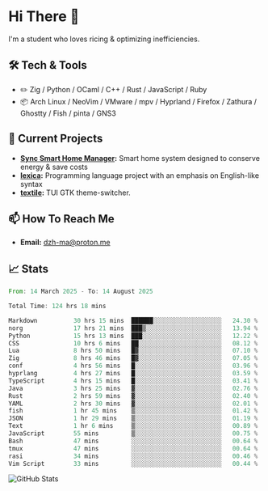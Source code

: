 # Hi There 👋
I'm a student who loves ricing & optimizing inefficiencies.
## 🛠️ Tech & Tools
- ✏️  Zig / Python / OCaml / C++ / Rust / JavaScript / Ruby
- 📦 Arch Linux / NeoVim / VMware / mpv / Hyprland / Firefox / Zathura / Ghostty / Fish / pinta / GNS3
## 🔭 Current Projects
- **[Sync Smart Home Manager](https://github.com/dzh-ma/sync):** Smart home system designed to conserve energy & save costs
- **[lexica](https://github.com/dzh-ma/lexica):** Programming language project with an emphasis on English-like syntax
- **[textile](https://github.com/dzh-ma/textile):** TUI GTK theme-switcher.
## 📫 How To Reach Me
- **Email:** [dzh-ma@proton.me](mailto:dzh-ma@proton.me)
## 📈 Stats
<!--START_SECTION:waka-->

```rust
From: 14 March 2025 - To: 14 August 2025

Total Time: 124 hrs 18 mins

Markdown          30 hrs 15 mins  ██████░░░░░░░░░░░░░░░░░░░   24.30 %
norg              17 hrs 21 mins  ███▒░░░░░░░░░░░░░░░░░░░░░   13.94 %
Python            15 hrs 13 mins  ███░░░░░░░░░░░░░░░░░░░░░░   12.22 %
CSS               10 hrs 6 mins   ██░░░░░░░░░░░░░░░░░░░░░░░   08.12 %
Lua               8 hrs 50 mins   █▓░░░░░░░░░░░░░░░░░░░░░░░   07.10 %
Zig               8 hrs 46 mins   █▓░░░░░░░░░░░░░░░░░░░░░░░   07.05 %
conf              4 hrs 56 mins   █░░░░░░░░░░░░░░░░░░░░░░░░   03.96 %
hyprlang          4 hrs 27 mins   █░░░░░░░░░░░░░░░░░░░░░░░░   03.59 %
TypeScript        4 hrs 15 mins   █░░░░░░░░░░░░░░░░░░░░░░░░   03.41 %
Java              3 hrs 25 mins   ▓░░░░░░░░░░░░░░░░░░░░░░░░   02.76 %
Rust              2 hrs 59 mins   ▓░░░░░░░░░░░░░░░░░░░░░░░░   02.40 %
YAML              2 hrs 30 mins   ▓░░░░░░░░░░░░░░░░░░░░░░░░   02.01 %
fish              1 hr 45 mins    ▒░░░░░░░░░░░░░░░░░░░░░░░░   01.42 %
JSON              1 hr 29 mins    ▒░░░░░░░░░░░░░░░░░░░░░░░░   01.19 %
Text              1 hr 6 mins     ▒░░░░░░░░░░░░░░░░░░░░░░░░   00.89 %
JavaScript        55 mins         ▒░░░░░░░░░░░░░░░░░░░░░░░░   00.75 %
Bash              47 mins         ░░░░░░░░░░░░░░░░░░░░░░░░░   00.64 %
tmux              47 mins         ░░░░░░░░░░░░░░░░░░░░░░░░░   00.64 %
rasi              34 mins         ░░░░░░░░░░░░░░░░░░░░░░░░░   00.46 %
Vim Script        33 mins         ░░░░░░░░░░░░░░░░░░░░░░░░░   00.44 %
```

<!--END_SECTION:waka-->

![GitHub Stats](https://github-readme-stats.vercel.app/api?username=dzh-ma&show_icons=true&theme=transparent)
